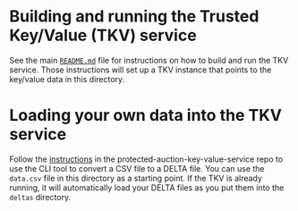 # Building and running the Trusted Key/Value (TKV) service

See the main [`README.md`](/README.md) file for instructions on how to build and run the TKV service. Those instructions will set up a TKV instance that points to the key/value data in this directory.

# Loading your own data into the TKV service

Follow the [instructions](https://github.com/privacysandbox/protected-auction-key-value-service/blob/release-1.0/docs/data_loading/loading_data.md#using-the-cli-tool-to-generate-delta-and-snapshot-files) in the protected-auction-key-value-service repo to use the CLI tool to convert a CSV file to a DELTA file. You can use the `data.csv` file in this directory as a starting point. If the TKV is already running, it will automatically load your DELTA files as you put them into the `deltas` directory.
